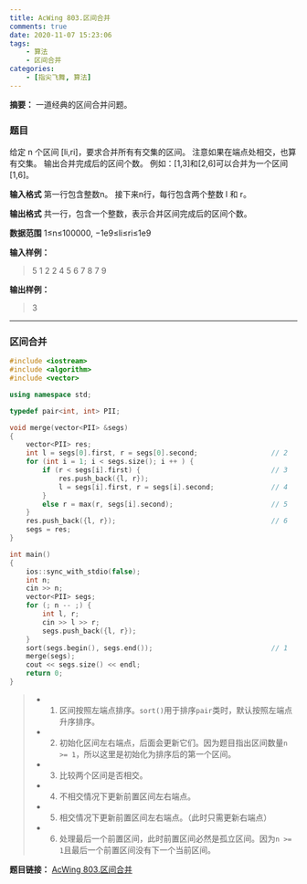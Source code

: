 ```yaml
---
title: AcWing 803.区间合并
comments: true
date: 2020-11-07 15:23:06
tags:
    - 算法
    - 区间合并
categories:
    - [指尖飞舞, 算法]
---
```

__摘要：__
一道经典的区间合并问题。
<!--more-->
### 题目
给定 n 个区间 [li,ri]，要求合并所有有交集的区间。
注意如果在端点处相交，也算有交集。
输出合并完成后的区间个数。
例如：[1,3]和[2,6]可以合并为一个区间[1,6]。

__输入格式__
第一行包含整数n。
接下来n行，每行包含两个整数 l 和 r。

__输出格式__
共一行，包含一个整数，表示合并区间完成后的区间个数。

__数据范围__
1≤n≤100000,
−1e9≤li≤ri≤1e9

__输入样例：__
> 5
> 1 2
> 2 4
> 5 6
> 7 8
> 7 9

__输出样例：__
> 3
___
### 区间合并
```C++
#include <iostream>
#include <algorithm>
#include <vector>

using namespace std;

typedef pair<int, int> PII;

void merge(vector<PII> &segs) 
{
    vector<PII> res;
    int l = segs[0].first, r = segs[0].second;                  // 2
    for (int i = 1; i < segs.size(); i ++ ) {
        if (r < segs[i].first) {                                // 3
            res.push_back({l, r});
            l = segs[i].first, r = segs[i].second;              // 4
        }                                          
        else r = max(r, segs[i].second);                        // 5
    }
    res.push_back({l, r});                                      // 6
    segs = res;
}

int main()
{
    ios::sync_with_stdio(false);
    int n;
    cin >> n;
    vector<PII> segs;
    for (; n -- ;) {                                         
        int l, r;
        cin >> l >> r;
        segs.push_back({l, r});
    }
    sort(segs.begin(), segs.end());                             // 1  
    merge(segs);
    cout << segs.size() << endl;
    return 0;
}
```
> + 1. 区间按照左端点排序。`sort()`用于排序`pair`类时，默认按照左端点升序排序。
> + 2. 初始化区间左右端点，后面会更新它们。因为题目指出区间数量`n >= 1`，所以这里是初始化为排序后的第一个区间。
> + 3. 比较两个区间是否相交。
> + 4. 不相交情况下更新前置区间左右端点。
> + 5. 相交情况下更新前置区间左右端点。（此时只需更新右端点）
> + 6. 处理最后一个前置区间，此时前置区间必然是孤立区间。因为`n >= 1`且最后一个前置区间没有下一个当前区间。

__题目链接：__
[AcWing 803.区间合并](https://www.acwing.com/problem/content/805/)
